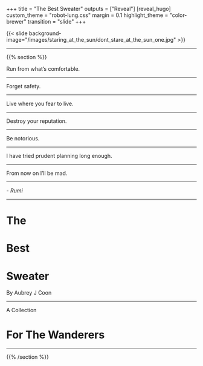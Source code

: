 +++
title = "The Best Sweater"
outputs = ["Reveal"]
[reveal_hugo]
custom_theme = "robot-lung.css"
margin = 0.1
highlight_theme = "color-brewer"
transition = "slide"
+++

{{< slide background-image="/images/staring_at_the_sun/dont_stare_at_the_sun_one.jpg" >}}

---

{{% section %}}

Run from what’s comfortable. 

---

Forget safety. 

---

Live where you fear to live. 

---

Destroy your reputation. 

---

Be notorious. 

---

I have tried prudent planning long enough. 

---

From now on I’ll be mad.

---

*- Rumi*

---

# The 
# Best
# Sweater
    
By Aubrey J Coon

---

A Collection 

# For The Wanderers

---

{{% /section %}}